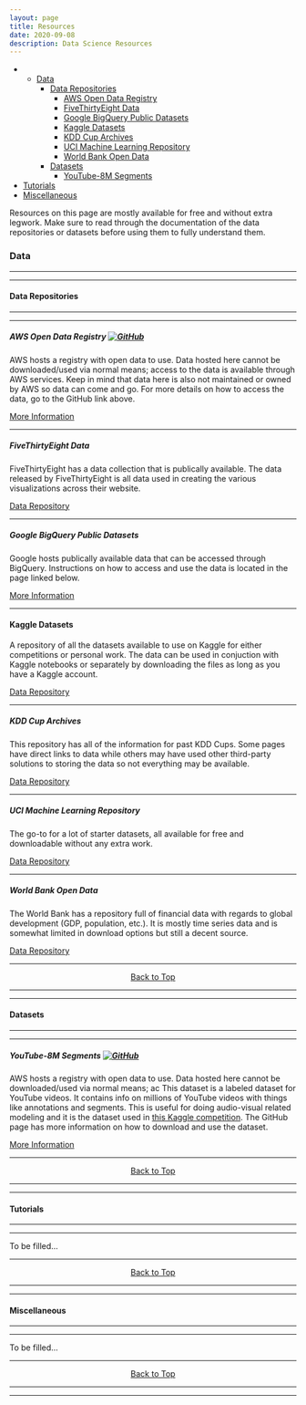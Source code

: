 ```yaml
---
layout: page
title: Resources
date: 2020-09-08
description: Data Science Resources
---
```

<a name="top"></a>
<div class="navbar">
    <div class="navbar-inner">
        <ul class="nav">
            <li>
                <ul class="dropdown">
                    <li><a href="#Data">Data</a>
                        <ul class="dropdown-content">
                            <li>
                                <a href="#data_repos">Data Repositories</a>
                                <ul class="dropdown-subcontent-level-1">
                                    <li><a href="#aws">AWS Open Data Registry</a></li>
                                    <li><a href="#fivethirtyeight">FiveThirtyEight Data</a></li>
                                    <li><a href="#google">Google BigQuery Public Datasets</a></li>
                                    <li><a href="#kaggle">Kaggle Datasets</a></li>
                                    <li><a href="#kdd">KDD Cup Archives</a></li>
                                    <li><a href="#uci">UCI Machine Learning Repository</a></li>
                                    <li><a href="#world_bank">World Bank Open Data</a></li>
                                </ul>
                            </li>
                            <li>
                                <a href="#datasets">Datasets</a>
                                <ul class="dropdown-subcontent-level-1">
                                    <li><a href="#youtube">YouTube-8M Segments</a></li>
                                </ul>
                            </li>
                        </ul>
                    </li>
                </ul>
            </li>
            <li><a href="#Tutorials">Tutorials</a></li>
            <li><a href="#Miscellaneous">Miscellaneous</a></li>
        </ul>
    </div>
</div>

Resources on this page are mostly available for free and without extra legwork. Make sure to read through the documentation of the data repositories or datasets before using them to fully understand them.

### <a name="Data"></a>Data
---
---
#### <a name="data_repos"></a>Data Repositories
---
---
##### <a name="aws"></a>AWS Open Data Registry [![GitHub](icons16/github-icon.png)](https://github.com/awslabs/open-data-registry/)
AWS hosts a registry with open data to use. Data hosted here cannot be downloaded/used via normal means; access to the data is available through AWS services. Keep in mind that data here is also not maintained or owned by AWS so data can come and go. For more details on how to access the data, go to the GitHub link above. 

[More Information](https://aws.amazon.com/datasets/) 

---

##### <a name="fivethirtyeight"></a>FiveThirtyEight Data
FiveThirtyEight has a data collection that is publically available. The data released by FiveThirtyEight is all data used in creating the various visualizations across their website.

[Data Repository](https://data.fivethirtyeight.com/)

---

##### <a name="google"></a>Google BigQuery Public Datasets
Google hosts publically available data that can be accessed through BigQuery. Instructions on how to access and use the data is located in the page linked below.

[More Information](https://cloud.google.com/bigquery/public-data/)

---

#### <a name="kaggle"></a>Kaggle Datasets
A repository of all the datasets available to use on Kaggle for either competitions or personal work. The data can be used in conjuction with Kaggle notebooks or separately by downloading the files as long as you have a Kaggle account.

[Data Repository](https://www.kaggle.com/datasets)

---

##### <a name="kdd"></a>KDD Cup Archives
This repository has all of the information for past KDD Cups. Some pages have direct links to data while others may have used other third-party solutions to storing the data so not everything may be available.

[Data Repository](https://www.kdd.org/kdd-cup)

---

##### <a name="uci"></a>UCI Machine Learning Repository
The go-to for a lot of starter datasets, all available for free and downloadable without any extra work.

[Data Repository](https://archive.ics.uci.edu/ml/datasets.html)

---

##### <a name="world_bank"></a>World Bank Open Data
The World Bank has a repository full of financial data with regards to global development (GDP, population, etc.). It is mostly time series data and is somewhat limited in download options but still a decent source.

[Data Repository](https://data.worldbank.org/)

---

<center><a href="#top">Back to Top</a></center>

---
---
#### <a name="datasets"></a>Datasets
---
---
##### <a name="youtube"></a>YouTube-8M Segments [![GitHub](icons16/github-icon.png)](https://github.com/google/youtube-8m)
AWS hosts a registry with open data to use. Data hosted here cannot be downloaded/used via normal means; ac
This dataset is a labeled dataset for YouTube videos. It contains info on millions of YouTube videos with things like annotations and segments. This is useful for doing audio-visual related modeling and it is the dataset used in [this Kaggle competition](https://www.kaggle.com/c/youtube8m-2019). The GitHub page has more information on how to download and use the dataset.

[More Information](https://research.google.com/youtube8m/)

---

<center><a href="#top">Back to Top</a></center>

---
---

#### <a name="Tutorials"></a>Tutorials
---
---

To be filled...

---

<center><a href="#top">Back to Top</a></center>

---
---

#### <a name="Miscellaneous"></a>Miscellaneous
---
---

To be filled...

---

<center><a href="#top">Back to Top</a></center>

---
---
